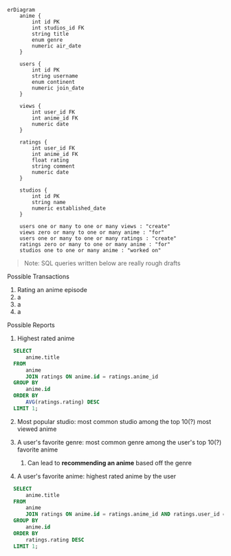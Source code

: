 ```mermaid
erDiagram
    anime {
        int id PK
        int studios_id FK
        string title
        enum genre
        numeric air_date
    }
    
    users {
        int id PK
        string username
        enum continent
        numeric join_date
    }

    views {
        int user_id FK
        int anime_id FK
        numeric date
    }

    ratings {
        int user_id FK
        int anime_id FK
        float rating
        string comment
        numeric date
    }

    studios {
        int id PK
        string name
        numeric established_date
    }

    users one or many to one or many views : "create"
    views zero or many to one or many anime : "for"
    users one or many to one or many ratings : "create"
    ratings zero or many to one or many anime : "for"
    studios one to one or many anime : "worked on"
```
> Note: SQL queries written below are really rough drafts

Possible Transactions
1. Rating an anime episode
2. a
3. a
4. a

Possible Reports
1. Highest rated anime
  ```SQL
    SELECT
        anime.title
    FROM
        anime
        JOIN ratings ON anime.id = ratings.anime_id
    GROUP BY
        anime.id
    ORDER BY
        AVG(ratings.rating) DESC
    LIMIT 1;
  ```

2. Most popular studio: most common studio among the top 10(?) most viewed anime

3. A user's favorite genre: most common genre among the user's top 10(?) favorite anime
   1. Can lead to **recommending an anime** based off the genre

4. A user's favorite anime: highest rated anime by the user
  ```SQL
    SELECT
        anime.title
    FROM
        anime
        JOIN ratings ON anime.id = ratings.anime_id AND ratings.user_id = ?
    GROUP BY
        anime.id
    ORDER BY
        ratings.rating DESC
    LIMIT 1;
  ```
